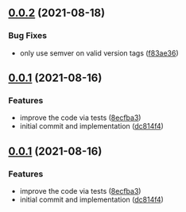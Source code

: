 <a name="0.0.2"></a>
## [0.0.2](https://github.com/videojs/update-changelog/compare/v0.0.1...v0.0.2) (2021-08-18)

### Bug Fixes

* only use semver on valid version tags ([f83ae36](https://github.com/videojs/update-changelog/commit/f83ae36))

<a name="0.0.1"></a>
## [0.0.1](https://github.com/videojs/update-changelog/compare/dc814f4...v0.0.1) (2021-08-16)

### Features

* improve the code via tests ([8ecfba3](https://github.com/videojs/update-changelog/commit/8ecfba3))
* initial commit and implementation ([dc814f4](https://github.com/videojs/update-changelog/commit/dc814f4))

<a name="0.0.1"></a>
## [0.0.1](https://github.com/videojs/update-changelog/compare/dc814f4...v0.0.1) (2021-08-16)

### Features

* improve the code via tests ([8ecfba3](https://github.com/videojs/update-changelog/commit/8ecfba3))
* initial commit and implementation ([dc814f4](https://github.com/videojs/update-changelog/commit/dc814f4))


